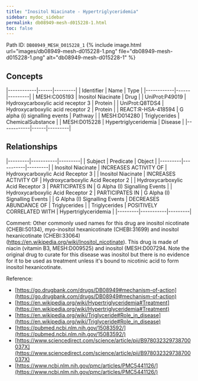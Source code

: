 ```yaml
---
title: "Inositol Niacinate - Hypertriglyceridemia"
sidebar: mydoc_sidebar
permalink: db08949-mesh-d015228-1.html
toc: false 
---
```



Path ID: `DB08949_MESH_D015228_1`
{% include image.html url="images/db08949-mesh-d015228-1.png" file="db08949-mesh-d015228-1.png" alt="db08949-mesh-d015228-1" %}

## Concepts

|------------|------|---------|
| Identifier | Name | Type    |
|------------|------|---------|
| MESH:C005193 | Inositol Niacinate | Drug |
| UniProt:P49019 | Hydroxycarboxylic acid receptor 3 | Protein |
| UniProt:Q8TDS4 | Hydroxycarboxylic acid receptor 2 | Protein |
| REACT:R-HSA-418594 | G alpha (i) signalling events | Pathway |
| MESH:D014280 | Triglycerides | ChemicalSubstance |
| MESH:D015228 | Hypertriglyceridemia | Disease |
|------------|------|---------|

## Relationships

|---------|-----------|---------|
| Subject | Predicate | Object  |
|---------|-----------|---------|
| Inositol Niacinate | INCREASES ACTIVITY OF | Hydroxycarboxylic Acid Receptor 3 |
| Inositol Niacinate | INCREASES ACTIVITY OF | Hydroxycarboxylic Acid Receptor 2 |
| Hydroxycarboxylic Acid Receptor 3 | PARTICIPATES IN | G Alpha (I) Signalling Events |
| Hydroxycarboxylic Acid Receptor 2 | PARTICIPATES IN | G Alpha (I) Signalling Events |
| G Alpha (I) Signalling Events | DECREASES ABUNDANCE OF | Triglycerides |
| Triglycerides | POSITIVELY CORRELATED WITH | Hypertriglyceridemia |
|---------|-----------|---------|

Comment: Other commonly used names for this drug are inositol nicotinate (CHEBI:50134), myo-inositol hexanicotinate (CHEBI:31699) and inositol hexanicotinate (CHEBI:33064)(https://en.wikipedia.org/wiki/Inositol_nicotinate). This drug is made of niacin (vitamin B3, MESH:D009525) and inositol (MESH:D007294. Note the original drug to curate for this disease was inositol but there is no evidence for it to be used as treatment unless it's bound to nicotinic acid to form inositol hexanicotinate.

Reference: 
  - [https://go.drugbank.com/drugs/DB08949#mechanism-of-action](https://go.drugbank.com/drugs/DB08949#mechanism-of-action)
  - [https://en.wikipedia.org/wiki/Hypertriglyceridemia#Treatment](https://en.wikipedia.org/wiki/Hypertriglyceridemia#Treatment)
  - [https://en.wikipedia.org/wiki/Triglyceride#Role_in_disease](https://en.wikipedia.org/wiki/Triglyceride#Role_in_disease)
  - [https://pubmed.ncbi.nlm.nih.gov/15083592/](https://pubmed.ncbi.nlm.nih.gov/15083592/)
  - [https://www.sciencedirect.com/science/article/pii/B978032329738700037X](https://www.sciencedirect.com/science/article/pii/B978032329738700037X)
  - [https://www.ncbi.nlm.nih.gov/pmc/articles/PMC5441126/](https://www.ncbi.nlm.nih.gov/pmc/articles/PMC5441126/)
